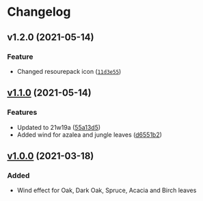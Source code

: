 # Changelog

<!--next-version-placeholder-->

## v1.2.0 (2021-05-14)
### Feature
* Changed resourepack icon ([`11d3e55`](https://github.com/OrangeUtan/mc-wind-shader/commit/11d3e5563c4013fe30042dd4003d53de52018935))

## [v1.1.0](https://github.com/OrangeUtan/mc-wind-shader/releases/tag/v1.1.0) (2021-05-14)
### Features
- Updated to 21w19a ([55a13d5](https://github.com/OrangeUtan/mc-wind-shader/commit/55a13d5e05fe7af7f5afea4f6845e8a71f3be542))
- Added wind for azalea and jungle leaves ([d6551b2](https://github.com/OrangeUtan/mc-wind-shader/commit/d6551b2a2050dc2ccd58fad200ec2f1f315cd360))


## [v1.0.0](https://github.com/OrangeUtan/mc-wind-shader/releases/tag/v1.0.1) (2021-03-18)
### Added
- Wind effect for Oak, Dark Oak, Spruce, Acacia and Birch leaves